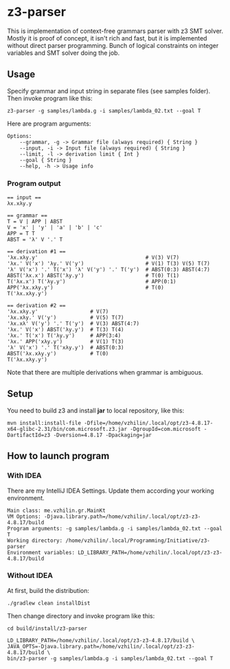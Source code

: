 # z3-parser
This is implementation of context-free grammars parser with z3 SMT solver.
Mostly it is proof of concept, it isn't rich and fast, but it is implemented without direct parser programming. Bunch of logical constraints on integer variables and SMT solver doing the job.

## Usage
Specify grammar and input string in separate files (see samples folder). Then invoke program like this:

`z3-parser -g samples/lambda.g -i samples/lambda_02.txt --goal T`

Here are program arguments:
```
Options: 
    --grammar, -g -> Grammar file (always required) { String }
    --input, -i -> Input file (always required) { String }
    --limit, -l -> derivation limit { Int }
    --goal { String }
    --help, -h -> Usage info 
```

### Program output
```
== input ==
λx.xλy.y

== grammar ==
T = V | APP | ABST
V = 'x' | 'y' | 'a' | 'b' | 'c'
APP = T T
ABST = 'λ' V '.' T

== derivation #1 ==
'λx.xλy.y'                                   # V(3) V(7)
'λx.' V('x') 'λy.' V('y')                    # V(1) T(3) V(5) T(7)
'λ' V('x') '.' T('x') 'λ' V('y') '.' T('y')  # ABST(0:3) ABST(4:7)
ABST('λx.x') ABST('λy.y')                    # T(0) T(1)
T('λx.x') T('λy.y')                          # APP(0:1)
APP('λx.xλy.y')                              # T(0)
T('λx.xλy.y')

== derivation #2 ==
'λx.xλy.y'                 # V(7)
'λx.xλy.' V('y')           # V(5) T(7)
'λx.xλ' V('y') '.' T('y')  # V(3) ABST(4:7)
'λx.' V('x') ABST('λy.y')  # T(3) T(4)
'λx.' T('x') T('λy.y')     # APP(3:4)
'λx.' APP('xλy.y')         # V(1) T(3)
'λ' V('x') '.' T('xλy.y')  # ABST(0:3)
ABST('λx.xλy.y')           # T(0)
T('λx.xλy.y')
```

Note that there are multiple derivations when grammar is ambiguous. 

## Setup
You need to build z3 and install **jar** to local repository, like this:

```
mvn install:install-file -Dfile=/home/vzhilin/.local/opt/z3-4.8.17-x64-glibc-2.31/bin/com.microsoft.z3.jar -DgroupId=com.microsoft -DartifactId=z3 -Dversion=4.8.17 -Dpackaging=jar
```

## How to launch program

### With IDEA
There are my IntelliJ IDEA Settings. Update them according your working environment.
```
Main class: me.vzhilin.gr.MainKt
VM Options: -Djava.library.path=/home/vzhilin/.local/opt/z3-z3-4.8.17/build
Program arguments: -g samples/lambda.g -i samples/lambda_02.txt --goal T
Working directory: /home/vzhilin/.local/Programming/Initiative/z3-parser
Environment variables: LD_LIBRARY_PATH=/home/vzhilin/.local/opt/z3-z3-4.8.17/build
```

### Without IDEA
At first, build the distribution:
```
./gradlew clean installDist
```

Then change directory and invoke program like this:
```
cd build/install/z3-parser

LD_LIBRARY_PATH=/home/vzhilin/.local/opt/z3-z3-4.8.17/build \
JAVA_OPTS=-Djava.library.path=/home/vzhilin/.local/opt/z3-z3-4.8.17/build \
bin/z3-parser -g samples/lambda.g -i samples/lambda_02.txt --goal T
```
